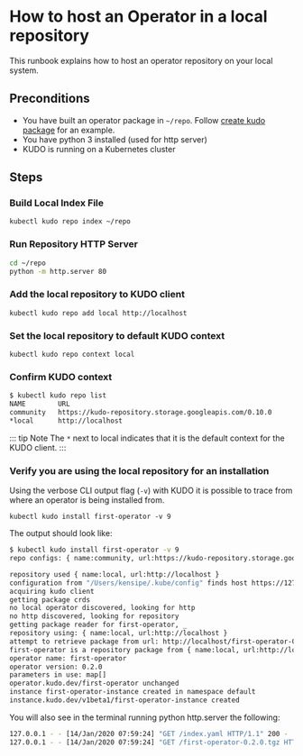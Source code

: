 # How to host an Operator in a local repository

This runbook explains how to host an operator repository on your local system.

## Preconditions

* You have built an operator package in `~/repo`.  Follow [create kudo package](create-kudo-package) for an example.
* You have python 3 installed (used for http server)
* KUDO is running on a Kubernetes cluster

## Steps

### Build Local Index File

`kubectl kudo repo index ~/repo`

### Run Repository HTTP Server

```bash
cd ~/repo
python -m http.server 80
```

### Add the local repository to KUDO client

`kubectl kudo repo add local http://localhost`

### Set the local repository to default KUDO context

`kubectl kudo repo context local`

### Confirm KUDO context

```bash
$ kubectl kudo repo list
NAME     	URL                                                  
community	https://kudo-repository.storage.googleapis.com/0.10.0
*local   	http://localhost     
```

::: tip Note
The `*` next to local indicates that it is the default context for the KUDO client.
:::

### Verify you are using the local repository for an installation

Using the verbose CLI output flag (`-v`) with KUDO it is possible to trace from where an operator is being installed from.  

`kubectl kudo install first-operator -v 9`

The output should look like:

```bash
$ kubectl kudo install first-operator -v 9
repo configs: { name:community, url:https://kudo-repository.storage.googleapis.com/0.10.0 },{ name:local, url:http://localhost }

repository used { name:local, url:http://localhost }
configuration from "/Users/kensipe/.kube/config" finds host https://127.0.0.1:32768
acquiring kudo client
getting package crds
no local operator discovered, looking for http
no http discovered, looking for repository
getting package reader for first-operator, _
repository using: { name:local, url:http://localhost }
attempt to retrieve package from url: http://localhost/first-operator-0.2.0.tgz
first-operator is a repository package from { name:local, url:http://localhost }
operator name: first-operator
operator version: 0.2.0
parameters in use: map[]
operator.kudo.dev/first-operator unchanged
instance first-operator-instance created in namespace default
instance.kudo.dev/v1beta1/first-operator-instance created
```

You will also see in the terminal running python http.server the following:

```bash
127.0.0.1 - - [14/Jan/2020 07:59:24] "GET /index.yaml HTTP/1.1" 200 -
127.0.0.1 - - [14/Jan/2020 07:59:24] "GET /first-operator-0.2.0.tgz HTTP/1.1" 200 -
```
